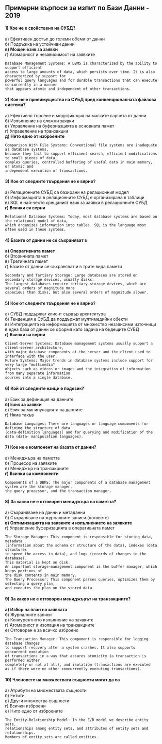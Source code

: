 ## Примерни върпоси за изпит по Бази Данни - 2019

####  1) Кое не е свойствено на СУБД?

a) Ефективен достъп до големи обеми от данни <br/>
б) Подръжка на устойчиви данни <br/>
**в) Мощен език за заявки** <br/>
г) Атомарност и независимост на заявките <br/>

````
Database Management Systems: A DBMS is characterized by the ability to support efficient 
access to large amounts of data, which persists over time. It is also characterized by support for 
powerful query languages and for durable transactions that can execute concurrently in a manner 
that appears atomic and independent of other transactions.
````

#### 2) Кое не е приеимущество на СУБД пред конвенционалната файлова система? 

a) Ефективно търсене и модификация на малките парчета от данни <br/>
б) Изпълнение на сложни заявки <br/>
в) Управление на буфериазцията в основната памет <br/>
г) Управеление на транзакции<br/>
**д) Нито едно от изброените**

````
Comparison With File Systems: Conventional file systems are inadequate as database systems, 
because they fail to support efficient search, efficient modifications to small pieces of data, 
complex queries, controlled buffering of useful data in main memory, or atomic and 
independent execution of transactions.
````

#### 3) Кое от следните твърдения не е вярно?

a) Релационните СУБД са базирани на релационния модел <br/>б) Информацията в релационните СУБД е организирана в таблици <br/>в) SQL е най-често срещаният език за заявки в релационните СУБД <br/>**г) Всички са верни** <br/>

````
Relational Database Systems: Today, most database systems are based on the relational model of data, 
which organizes information into tables. SQL is the language most often used in these systems.
````

#### 4) Базите от данни не се съхраняват в

**a) Оперативната памет** <br/>б) Вторичната памет <br/>в) Третичната памет <br/>г) Базите от данни се съхраняват и в трите вида памети <br/>

````
Secondary and Tertiary Storage: Large databases are stored on secondary storage devices, usually disks. 
The largest databases require tertiary storage devices, which are several orders of magnitude more 
capacious than disks, but also several orders of magnitude slower.
````

#### 5) Кое от следните твърдения не е вярно?

a) СУБД поддържат клиент сървър архитектура <br/>б) Тенденция е СУБД да поддържат мултимедийни обекти <br/>в) Интеграцията на информацията от множество независими източници в една база от данни се оформя като задача на бъдещите СУБД <br/>**г) Всички са верни** <br/>

`````
Client-Server Systems: Database management systems usually support a client-server architecture, 
with major database components at the server and the client used to interface with the user.
Future Systems: Major trends in database systems include support for very large "multimedia" 
objects such as videos or images and the integration of information from many separate information
sources into a single database.
`````

#### 6) Кой от следните езици е подезик?

a) Език за дефиниция на данните <br/>**б) Език за заявки** <br/>в) Език за манипулацията на данните <br/>г) Няма такъв <br/>

````
Database Languages: There are languages or language components for defining the structure of data 
(data-definition languages) and for querying and modification of the data (data- manipulation languages).
````

#### 7) Кое не е компонент на базата от данни?

a) Мениджъра на паметта <br/>б) Процесор на заявките <br/>в) Мениджър на транзакциите <br/>**г) Всички са компоненти** <br/>

````
Components of a DBMS: The major components of a database management system are the storage manager, 
the query processor, and the transaction manager.
````

#### 8) За какво не е отговорен мениджъра на паметта?

a) Съхраняване на данни и метаданни <br/>б) Съхраняване на журналните записи (логовете) <br/>**в) Оптимизацията на заявките и изпълнението на заявките** <br/>г) Управление буферизацията в оперативната памет <br/>

`````
The Storage Manager: This component is responsible for storing data, metadata 
(information about the schema or structure of the data), indexes (data structures 
to speed the access to data), and logs (records of changes to the database). 
This material is kept on disk. 
An important storage-management component is the buffer manager, which keeps portions of 
the disk contents in main memory.
The Query Processor: This component parses queries, optimizes them by selecting a query plan, 
and executes the plan on the stored data.
`````

#### 9) За какво не е отговорен мениджърът на транзакциите?

**a) Избор на план на заявката**<br/>б) Журналните записи<br/>в) Конкурентното изпълнение на заявките <br/>г) Атомарност и изолация на транзакциите <br/>e) Отговорен е за всичко изброено <br/>

````
The Transaction Manager: This component is responsible for logging database changes 
to support recovery after a system crashes. It also supports concurrent execution 
of transactions in a way that assures atomicity (a transaction is performed either 
completely or not at all), and isolation (transactions are executed 
as if there were no other concurrently executing transactions).
````

#### 10) Членовете на множествата същности могат да са

a) Атрибути на множествата същности<br/>б) Ентити<br/>в) Други множества същности <br/>г) Всички изброени <br/>e) Нито едно от изброените<br/>

````
The Entity-Relationship Model: In the E/R model we describe entity sets, 
relationships among entity sets, and attributes of entity sets and relationships. 
Members of entity sets are called entities.
````
